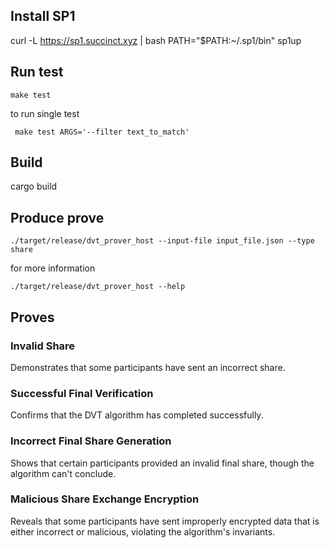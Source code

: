 ## Install SP1
curl -L https://sp1.succinct.xyz | bash
PATH="$PATH:~/.sp1/bin"
sp1up


## Run test

```
make test
```

to run single test 
```
 make test ARGS='--filter text_to_match'
```

## Build

cargo build

## Produce prove

```
./target/release/dvt_prover_host --input-file input_file.json --type share
```

for more information 

```
./target/release/dvt_prover_host --help
```

## Proves

### Invalid Share

Demonstrates that some participants have sent an incorrect share.

### Successful Final Verification

Confirms that the DVT algorithm has completed successfully.

### Incorrect Final Share Generation

Shows that certain participants provided an invalid final share, though the algorithm can't conclude.

### Malicious Share Exchange Encryption

Reveals that some participants have sent improperly encrypted data that is either incorrect or malicious, violating the algorithm's invariants.


